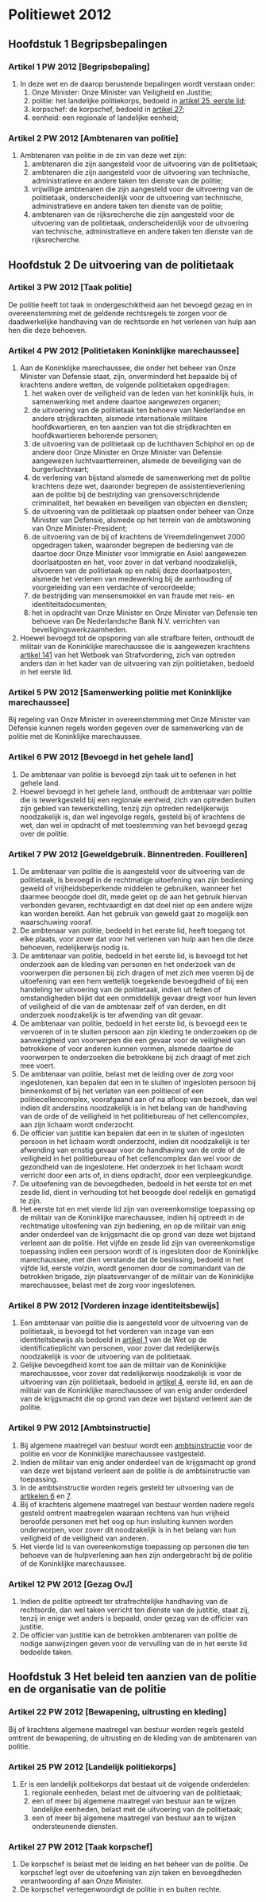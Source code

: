 # Politiewet 2012

## Hoofdstuk 1 Begripsbepalingen

### Artikel 1 PW 2012 [Begripsbepaling]

1. In deze wet en de daarop berustende bepalingen wordt verstaan onder:
    1. Onze Minister: Onze Minister van Veiligheid en Justitie;
    2. politie: het landelijke politiekorps, bedoeld in [artikel 25, eerste lid](#artikel-25-pw-2012-landelijk-politiekorps);
    3. korpschef: de korpschef, bedoeld in [artikel 27](#artikel-27-pw-2012-taak-korpschef);
    4. eenheid: een regionale of landelijke eenheid;

### Artikel 2 PW 2012 [Ambtenaren van politie]

1. Ambtenaren van politie in de zin van deze wet zijn: 
   1. ambtenaren die zijn aangesteld voor de uitvoering van de politietaak; 
   2. ambtenaren die zijn aangesteld voor de uitvoering van technische, administratieve en andere taken ten dienste van de politie; 
   3. vrijwillige ambtenaren die zijn aangesteld voor de uitvoering van de politietaak, onderscheidenlijk voor de uitvoering van technische, administratieve en andere taken ten dienste van de politie;
   4. ambtenaren van de rijksrecherche die zijn aangesteld voor de uitvoering van de politietaak, onderscheidenlijk voor de uitvoering van technische, administratieve en andere taken ten dienste van de rijksrecherche.

## Hoofdstuk 2 De uitvoering van de politietaak

### Artikel 3 PW 2012 [Taak politie]

De politie heeft tot taak in ondergeschiktheid aan het bevoegd gezag en in overeenstemming met de geldende rechtsregels te zorgen voor de daadwerkelijke handhaving van de rechtsorde en het verlenen van hulp aan hen die deze behoeven.

### Artikel 4 PW 2012 [Politietaken Koninklijke marechaussee]

1. Aan de Koninklijke marechaussee, die onder het beheer van Onze Minister van Defensie staat, zijn, onverminderd het bepaalde bij of krachtens andere wetten, de volgende politietaken opgedragen:
    1. het waken over de veiligheid van de leden van het koninklijk huis, in samenwerking met andere daartoe aangewezen organen;
    2. de uitvoering van de politietaak ten behoeve van Nederlandse en andere strijdkrachten, alsmede internationale militaire hoofdkwartieren, en ten aanzien van tot die strijdkrachten en hoofdkwartieren behorende personen;
    3. de uitvoering van de politietaak op de luchthaven Schiphol en op de andere door Onze Minister en Onze Minister van Defensie aangewezen luchtvaartterreinen, alsmede de beveiliging van de burgerluchtvaart;
    4. de verlening van bijstand alsmede de samenwerking met de politie krachtens deze wet, daaronder begrepen de assistentieverlening aan de politie bij de bestrijding van grensoverschrijdende criminaliteit, het bewaken en beveiligen van objecten en diensten;
    5. de uitvoering van de politietaak op plaatsen onder beheer van Onze Minister van Defensie, alsmede op het terrein van de ambtswoning van Onze Minister-President;
    6. de uitvoering van de bij of krachtens de Vreemdelingenwet 2000 opgedragen taken, waaronder begrepen de bediening van de daartoe door Onze Minister voor Immigratie en Asiel aangewezen doorlaatposten en het, voor zover in dat verband noodzakelijk, uitvoeren van de politietaak op en nabij deze doorlaatposten, alsmede het verlenen van medewerking bij de aanhouding of voorgeleiding van een verdachte of veroordeelde;
    7. de bestrijding van mensensmokkel en van fraude met reis- en identiteitsdocumenten;
    8. het in opdracht van Onze Minister en Onze Minister van Defensie ten behoeve van De Nederlandsche Bank N.V. verrichten van beveiligingswerkzaamheden.
2. Hoewel bevoegd tot de opsporing van alle strafbare feiten, onthoudt de militair van de Koninklijke marechaussee die is aangewezen krachtens [artikel 141](wetboek-van-strafvordering.md#artikel-141-wvsv-algemene-opsporingsbevoegdheid) van het Wetboek van Strafvordering, zich van optreden anders dan in het kader van de uitvoering van zijn politietaken, bedoeld in het eerste lid.

### Artikel 5 PW 2012 [Samenwerking politie met Koninklijke marechaussee]

Bij regeling van Onze Minister in overeenstemming met Onze Minister van Defensie kunnen regels worden gegeven over de samenwerking van de politie met de Koninklijke marechaussee.

### Artikel 6 PW 2012 [Bevoegd in het gehele land]

1. De ambtenaar van politie is bevoegd zijn taak uit te oefenen in het gehele land.
2. Hoewel bevoegd in het gehele land, onthoudt de ambtenaar van politie die is tewerkgesteld bij een regionale eenheid, zich van optreden buiten zijn gebied van tewerkstelling, tenzij zijn optreden redelijkerwijs noodzakelijk is, dan wel ingevolge regels, gesteld bij of krachtens de wet, dan wel in opdracht of met toestemming van het bevoegd gezag over de politie.

### Artikel 7 PW 2012 [Geweldgebruik. Binnentreden. Fouilleren]

1. De ambtenaar van politie die is aangesteld voor de uitvoering van de politietaak, is bevoegd in de rechtmatige uitoefening van zijn bediening geweld of vrijheidsbeperkende middelen te gebruiken, wanneer het daarmee beoogde doel dit, mede gelet op de aan het gebruik hiervan verbonden gevaren, rechtvaardigt en dat doel niet op een andere wijze kan worden bereikt. Aan het gebruik van geweld gaat zo mogelijk een waarschuwing vooraf.
2. De ambtenaar van politie, bedoeld in het eerste lid, heeft toegang tot elke plaats, voor zover dat voor het verlenen van hulp aan hen die deze behoeven, redelijkerwijs nodig is.
3. De ambtenaar van politie, bedoeld in het eerste lid, is bevoegd tot het onderzoek aan de kleding van personen en het onderzoek van de voorwerpen die personen bij zich dragen of met zich mee voeren bij de uitoefening van een hem wettelijk toegekende bevoegdheid of bij een handeling ter uitvoering van de politietaak, indien uit feiten of omstandigheden blijkt dat een onmiddellijk gevaar dreigt voor hun leven of veiligheid of die van de ambtenaar zelf of van derden, en dit onderzoek noodzakelijk is ter afwending van dit gevaar.
4. De ambtenaar van politie, bedoeld in het eerste lid, is bevoegd een te vervoeren of in te sluiten persoon aan zijn kleding te onderzoeken op de aanwezigheid van voorwerpen die een gevaar voor de veiligheid van betrokkene of voor anderen kunnen vormen, alsmede daartoe de voorwerpen te onderzoeken die betrokkene bij zich draagt of met zich mee voert.
5. De ambtenaar van politie, belast met de leiding over de zorg voor ingeslotenen, kan bepalen dat een in te sluiten of ingesloten persoon bij binnenkomst of bij het verlaten van een politiecel of een politiecellencomplex, voorafgaand aan of na afloop van bezoek, dan wel indien dit anderszins noodzakelijk is in het belang van de handhaving van de orde of de veiligheid in het politiebureau of het cellencomplex, aan zijn lichaam wordt onderzocht.
6. De officier van justitie kan bepalen dat een in te sluiten of ingesloten persoon in het lichaam wordt onderzocht, indien dit noodzakelijk is ter afwending van ernstig gevaar voor de handhaving van de orde of de veiligheid in het politiebureau of het cellencomplex dan wel voor de gezondheid van de ingeslotene. Het onderzoek in het lichaam wordt verricht door een arts of, in diens opdracht, door een verpleegkundige.
7. De uitoefening van de bevoegdheden, bedoeld in het eerste tot en met zesde lid, dient in verhouding tot het beoogde doel redelijk en gematigd te zijn.
8. Het eerste tot en met vierde lid zijn van overeenkomstige toepassing op de militair van de Koninklijke marechaussee, indien hij optreedt in de rechtmatige uitoefening van zijn bediening, en op de militair van enig ander onderdeel van de krijgsmacht die op grond van deze wet bijstand verleent aan de politie. Het vijfde en zesde lid zijn van overeenkomstige toepassing indien een persoon wordt of is ingesloten door de Koninklijke marechaussee, met dien verstande dat de beslissing, bedoeld in het vijfde lid, eerste volzin, wordt genomen door de commandant van de betrokken brigade, zijn plaatsvervanger of de militair van de Koninklijke marechaussee, belast met de zorg voor ingeslotenen.

### Artikel 8 PW 2012 [Vorderen inzage identiteitsbewijs]

1. Een ambtenaar van politie die is aangesteld voor de uitvoering van de politietaak, is bevoegd tot het vorderen van inzage van een identiteitsbewijs als bedoeld in [artikel 1](wet-op-de-identificatieplicht#artikel-1-wid) van de Wet op de identificatieplicht van personen, voor zover dat redelijkerwijs noodzakelijk is voor de uitvoering van de politietaak.
2. Gelijke bevoegdheid komt toe aan de militair van de Koninklijke marechaussee, voor zover dat redelijkerwijs noodzakelijk is voor de uitvoering van zijn politietaak, bedoeld in [artikel 4](#artikel-4-pw-2012-politietaken-koninklijke-marechaussee), eerste lid, en aan de militair van de Koninklijke marechaussee of van enig ander onderdeel van de krijgsmacht die op grond van deze wet bijstand verleent aan de politie.

### Artikel 9 PW 2012 [Ambtsinstructie]

1. Bij algemene maatregel van bestuur wordt een [ambtsinstructie](ambtsinstructie.md) voor de politie en voor de Koninklijke marechaussee vastgesteld.
2. Indien de militair van enig ander onderdeel van de krijgsmacht op grond van deze wet bijstand verleent aan de politie is de ambtsinstructie van toepassing.
3. In de ambtsinstructie worden regels gesteld ter uitvoering van de [artikelen 6](#artikel-6-pw-2012-bevoegd-in-het-gehele-land) en [7](#artikel-7-pw-2012-geweldgebruik-binnentreden-fouilleren).
4. Bij of krachtens algemene maatregel van bestuur worden nadere regels gesteld omtrent maatregelen waaraan rechtens van hun vrijheid beroofde personen met het oog op hun insluiting kunnen worden onderworpen, voor zover dit noodzakelijk is in het belang van hun veiligheid of de veiligheid van anderen.
5. Het vierde lid is van overeenkomstige toepassing op personen die ten behoeve van de hulpverlening aan hen zijn ondergebracht bij de politie of de Koninklijke marechaussee.

### Artikel 12 PW 2012 [Gezag OvJ]

1. Indien de politie optreedt ter strafrechtelijke handhaving van de rechtsorde, dan wel taken verricht ten dienste van de justitie, staat zij, tenzij in enige wet anders is bepaald, onder gezag van de officier van justitie.
2. De officier van justitie kan de betrokken ambtenaren van politie de nodige aanwijzingen geven voor de vervulling van de in het eerste lid bedoelde taken.

## Hoofdstuk 3 Het beleid ten aanzien van de politie en de organisatie van de politie

### Artikel 22 PW 2012 [Bewapening, uitrusting en kleding]

Bij of krachtens algemene maatregel van bestuur worden regels gesteld omtrent de bewapening, de uitrusting en de kleding van de ambtenaren van politie.

### Artikel 25 PW 2012 [Landelijk politiekorps]

1. Er is een landelijk politiekorps dat bestaat uit de volgende onderdelen:
    1. regionale eenheden, belast met de uitvoering van de politietaak;
    2. een of meer bij algemene maatregel van bestuur aan te wijzen landelijke eenheden, belast met de uitvoering van de politietaak;
    3. een of meer bij algemene maatregel van bestuur aan te wijzen ondersteunende diensten.

### Artikel 27 PW 2012 [Taak korpschef]

1. De korpschef is belast met de leiding en het beheer van de politie. De korpschef legt over de uitoefening van zijn taken en bevoegdheden verantwoording af aan Onze Minister.
2. De korpschef vertegenwoordigt de politie in en buiten rechte.
